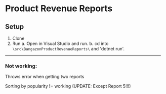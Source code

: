 # Product Revenue Reports


## Setup
1. Clone
2. Run
  a. Open in Visual Studio and run. 
  b. cd into `\src\BangazonProductRevenueReports\` and 'dotnet run'.

----

### Not working: 
Throws error when getting two reports

Sorting by popularity != working (UPDATE: Except Report 5!!!)

